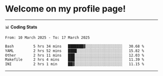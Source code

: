 # Welcome on my profile page!
<!-- print(("dralla"[::-1]+"s").capitalize()) -->

<!-- ---
👨🏻‍💻 **Busy With**
* Learning new Skills.
* Building small Projects.
* Being helpful. -->

---
📊 **Coding Stats**
<!--START_SECTION:waka-->

```txt
From: 10 March 2025 - To: 17 March 2025

Bash         5 hrs 34 mins   ███████▓░░░░░░░░░░░░░░░░░   30.68 %
YAML         2 hrs 52 mins   ████░░░░░░░░░░░░░░░░░░░░░   15.82 %
Other        2 hrs 11 mins   ███░░░░░░░░░░░░░░░░░░░░░░   12.03 %
Makefile     2 hrs 4 mins    ███░░░░░░░░░░░░░░░░░░░░░░   11.39 %
INI          2 hrs 1 min     ██▓░░░░░░░░░░░░░░░░░░░░░░   11.15 %
```

<!--END_SECTION:waka-->
---
